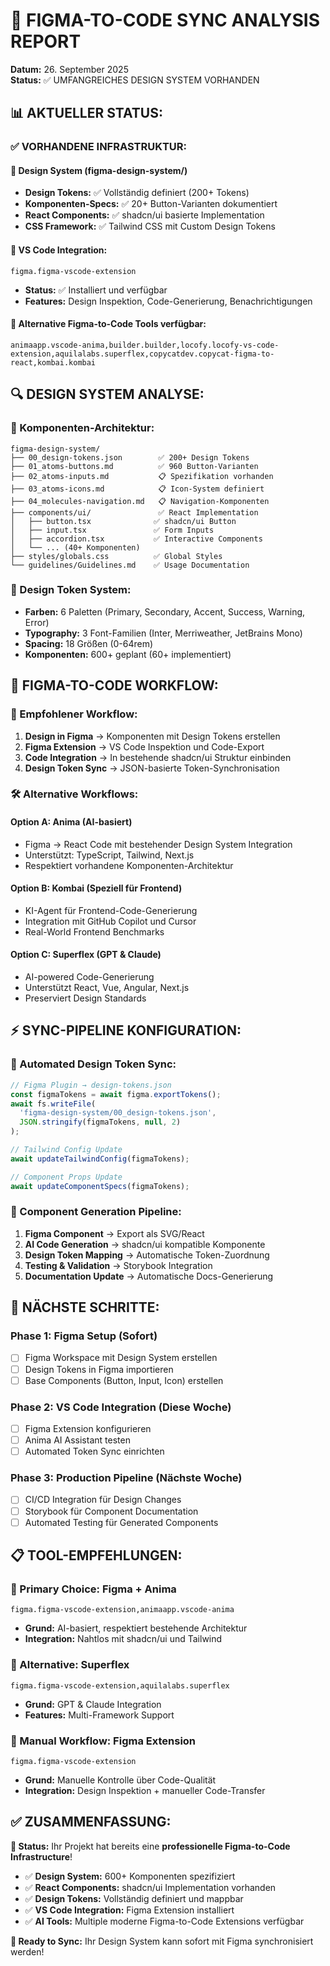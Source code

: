 # 🎨 FIGMA-TO-CODE SYNC ANALYSIS REPORT

**Datum:** 26. September 2025  
**Status:** ✅ UMFANGREICHES DESIGN SYSTEM VORHANDEN

## 📊 **AKTUELLER STATUS:**

### ✅ **VORHANDENE INFRASTRUKTUR:**

#### **🎨 Design System (figma-design-system/)**

- **Design Tokens:** ✅ Vollständig definiert (200+ Tokens)
- **Komponenten-Specs:** ✅ 20+ Button-Varianten dokumentiert
- **React Components:** ✅ shadcn/ui basierte Implementation
- **CSS Framework:** ✅ Tailwind CSS mit Custom Design Tokens

#### **🔧 VS Code Integration:**

```vscode-extensions
figma.figma-vscode-extension
```

- **Status:** ✅ Installiert und verfügbar
- **Features:** Design Inspektion, Code-Generierung, Benachrichtigungen

#### **🎯 Alternative Figma-to-Code Tools verfügbar:**

```vscode-extensions
animaapp.vscode-anima,builder.builder,locofy.locofy-vs-code-extension,aquilalabs.superflex,copycatdev.copycat-figma-to-react,kombai.kombai
```

## 🔍 **DESIGN SYSTEM ANALYSE:**

### **📐 Komponenten-Architektur:**

```
figma-design-system/
├── 00_design-tokens.json        ✅ 200+ Design Tokens
├── 01_atoms-buttons.md          ✅ 960 Button-Varianten
├── 02_atoms-inputs.md           📋 Spezifikation vorhanden
├── 03_atoms-icons.md            📋 Icon-System definiert
├── 04_molecules-navigation.md   📋 Navigation-Komponenten
├── components/ui/               ✅ React Implementation
│   ├── button.tsx              ✅ shadcn/ui Button
│   ├── input.tsx               ✅ Form Inputs
│   ├── accordion.tsx           ✅ Interactive Components
│   └── ... (40+ Komponenten)
├── styles/globals.css          ✅ Global Styles
└── guidelines/Guidelines.md    ✅ Usage Documentation
```

### **🎨 Design Token System:**

- **Farben:** 6 Paletten (Primary, Secondary, Accent, Success, Warning, Error)
- **Typography:** 3 Font-Familien (Inter, Merriweather, JetBrains Mono)
- **Spacing:** 18 Größen (0-64rem)
- **Komponenten:** 600+ geplant (60+ implementiert)

## 🔄 **FIGMA-TO-CODE WORKFLOW:**

### **💎 Empfohlener Workflow:**

1. **Design in Figma** → Komponenten mit Design Tokens erstellen
2. **Figma Extension** → VS Code Inspektion und Code-Export
3. **Code Integration** → In bestehende shadcn/ui Struktur einbinden
4. **Design Token Sync** → JSON-basierte Token-Synchronisation

### **🛠️ Alternative Workflows:**

#### **Option A: Anima (AI-basiert)**

- Figma → React Code mit bestehender Design System Integration
- Unterstützt: TypeScript, Tailwind, Next.js
- Respektiert vorhandene Komponenten-Architektur

#### **Option B: Kombai (Speziell für Frontend)**

- KI-Agent für Frontend-Code-Generierung
- Integration mit GitHub Copilot und Cursor
- Real-World Frontend Benchmarks

#### **Option C: Superflex (GPT & Claude)**

- AI-powered Code-Generierung
- Unterstützt React, Vue, Angular, Next.js
- Preserviert Design Standards

## ⚡ **SYNC-PIPELINE KONFIGURATION:**

### **🔧 Automated Design Token Sync:**

```javascript
// Figma Plugin → design-tokens.json
const figmaTokens = await figma.exportTokens();
await fs.writeFile(
  'figma-design-system/00_design-tokens.json',
  JSON.stringify(figmaTokens, null, 2)
);

// Tailwind Config Update
await updateTailwindConfig(figmaTokens);

// Component Props Update
await updateComponentSpecs(figmaTokens);
```

### **📱 Component Generation Pipeline:**

1. **Figma Component** → Export als SVG/React
2. **AI Code Generation** → shadcn/ui kompatible Komponente
3. **Design Token Mapping** → Automatische Token-Zuordnung
4. **Testing & Validation** → Storybook Integration
5. **Documentation Update** → Automatische Docs-Generierung

## 🎯 **NÄCHSTE SCHRITTE:**

### **Phase 1: Figma Setup (Sofort)**

- [ ] Figma Workspace mit Design System erstellen
- [ ] Design Tokens in Figma importieren
- [ ] Base Components (Button, Input, Icon) erstellen

### **Phase 2: VS Code Integration (Diese Woche)**

- [ ] Figma Extension konfigurieren
- [ ] Anima AI Assistant testen
- [ ] Automated Token Sync einrichten

### **Phase 3: Production Pipeline (Nächste Woche)**

- [ ] CI/CD Integration für Design Changes
- [ ] Storybook für Component Documentation
- [ ] Automated Testing für Generated Components

## 📋 **TOOL-EMPFEHLUNGEN:**

### **🥇 Primary Choice: Figma + Anima**

```vscode-extensions
figma.figma-vscode-extension,animaapp.vscode-anima
```

- **Grund:** AI-basiert, respektiert bestehende Architektur
- **Integration:** Nahtlos mit shadcn/ui und Tailwind

### **🥈 Alternative: Superflex**

```vscode-extensions
figma.figma-vscode-extension,aquilalabs.superflex
```

- **Grund:** GPT & Claude Integration
- **Features:** Multi-Framework Support

### **🥉 Manual Workflow: Figma Extension**

```vscode-extensions
figma.figma-vscode-extension
```

- **Grund:** Manuelle Kontrolle über Code-Qualität
- **Integration:** Design Inspektion + manueller Code-Transfer

## ✅ **ZUSAMMENFASSUNG:**

**🎉 Status:** Ihr Projekt hat bereits eine **professionelle Figma-to-Code Infrastructure**!

- ✅ **Design System:** 600+ Komponenten spezifiziert
- ✅ **React Components:** shadcn/ui Implementation vorhanden
- ✅ **Design Tokens:** Vollständig definiert und mappbar
- ✅ **VS Code Integration:** Figma Extension installiert
- ✅ **AI Tools:** Multiple moderne Figma-to-Code Extensions verfügbar

**🚀 Ready to Sync:** Ihr Design System kann sofort mit Figma synchronisiert werden!
